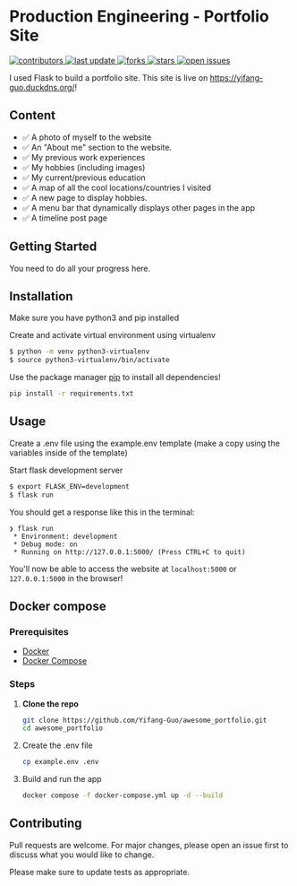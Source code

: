 # Production Engineering - Portfolio Site

<p>
  <a href="https://github.com/Yifang-Guo/awesome_portfolio/graphs/contributors">
    <img src="https://img.shields.io/github/contributors/Yifang-Guo/awesome_portfolio" alt="contributors" />
  </a>
  <a href="">
    <img src="https://img.shields.io/github/last-commit/yifang-guo/awesome_portfolio" alt="last update" />
  </a>
  <a href="https://github.com/yifang-guo/awesome_portfolio/network/members">
    <img src="https://img.shields.io/github/forks/yifang-guo/awesome_portfolio" alt="forks" />
  </a>
  <a href="https://github.com/yifang-guo/awesome_portfolio/stargazers">
    <img src="https://img.shields.io/github/stars/yifang-guo/awesome_portfolio" alt="stars" />
  </a>
  <a href="https://github.com/yifang-guo/awesome_portfolio/issues/">
    <img src="https://img.shields.io/github/issues/yifang-guo/awesome_portfolio" alt="open issues" />
  </a>
</p>

I used Flask to build a portfolio site. This site is live on https://yifang-guo.duckdns.org/!

## Content

- ✅ A photo of myself to the website
- ✅ An "About me" section to the website.
- ✅ My previous work experiences
- ✅ My hobbies (including images)
- ✅ My current/previous education
- ✅ A map of all the cool locations/countries I visited
- ✅ A new page to display hobbies.
- ✅ A menu bar that dynamically displays other pages in the app
- ✅ A timeline post page

## Getting Started

You need to do all your progress here.

## Installation

Make sure you have python3 and pip installed

Create and activate virtual environment using virtualenv

```bash
$ python -m venv python3-virtualenv
$ source python3-virtualenv/bin/activate
```

Use the package manager [pip](https://pip.pypa.io/en/stable/) to install all dependencies!

```bash
pip install -r requirements.txt
```

## Usage

Create a .env file using the example.env template (make a copy using the variables inside of the template)

Start flask development server

```bash
$ export FLASK_ENV=development
$ flask run
```

You should get a response like this in the terminal:

```
❯ flask run
 * Environment: development
 * Debug mode: on
 * Running on http://127.0.0.1:5000/ (Press CTRL+C to quit)
```

You'll now be able to access the website at `localhost:5000` or `127.0.0.1:5000` in the browser!

## Docker compose

### Prerequisites

- [Docker](https://www.docker.com/)
- [Docker Compose](https://docs.docker.com/compose/)

### Steps

1. **Clone the repo**

   ```bash
   git clone https://github.com/Yifang-Guo/awesome_portfolio.git
   cd awesome_portfolio
   ```

2. Create the .env file

   ```bash
   cp example.env .env
   ```

3. Build and run the app

   ```bash
   docker compose -f docker-compose.yml up -d --build
   ```

## Contributing

Pull requests are welcome. For major changes, please open an issue first to discuss what you would like to change.

Please make sure to update tests as appropriate.
